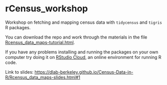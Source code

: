 # rCensus_workshop
Workshop on fetching and mapping census data with `tidycensus` and `tigris` R packages.

You can download the repo and work through the materials in the file [Rcensus_data_maps-tutorial.html](https://dlab-berkeley.github.io/Census-Data-in-R/Rcensus_data_maps-tutorial.html).

If you have any problems installing and running the packages on your own computer try doing it on [RStudio Cloud](https://rstudio.cloud/), an online environment for running R code.

Link to slides: https://dlab-berkeley.github.io/Census-Data-in-R/Rcensus_data_maps-slides.html#1
